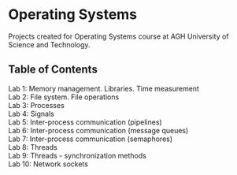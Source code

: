 # Operating Systems

Projects created for Operating Systems course at AGH University of Science and Technology.

## Table of Contents

Lab 1: Memory management. Libraries. Time measurement  
Lab 2: File system. File operations  
Lab 3: Processes  
Lab 4: Signals  
Lab 5: Inter-process communication (pipelines)  
Lab 6: Inter-process communication (message queues)  
Lab 7: Inter-process communication (semaphores)  
Lab 8: Threads  
Lab 9: Threads - synchronization methods  
Lab 10: Network sockets  
